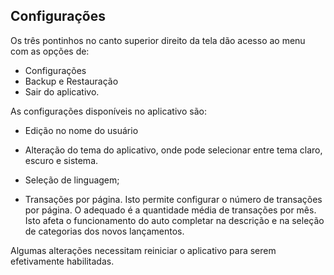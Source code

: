 ## Configurações

Os três pontinhos no canto superior direito da tela dão acesso ao menu com as opções de:

- Configurações
- Backup e Restauração
- Sair do aplicativo.

As configurações disponíveis no aplicativo são:

- Edição no nome do usuário

- Alteração do tema do aplicativo, onde pode selecionar entre tema claro, escuro e sistema.

- Seleção de linguagem;

- Transações por página. Isto permite configurar o número de transações por página. O adequado é a quantidade média de transações por mês. Isto afeta o funcionamento do auto completar na descrição e na seleção de categorias dos novos lançamentos.

Algumas alterações necessitam reiniciar o aplicativo para serem efetivamente habilitadas.